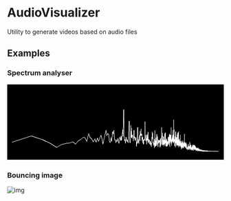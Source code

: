 # AudioVisualizer

Utility to generate videos based on audio files

## Examples

### Spectrum analyser
![img](imgs/Screenshot1.png)

### Bouncing image
![img](example.gif)
